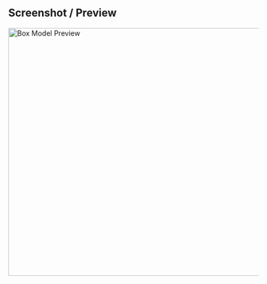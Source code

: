 ## Screenshot / Preview

<img src="Assignment-04.png" alt="Box Model Preview" width="700" height="500"/>

